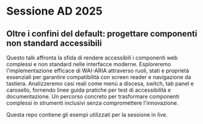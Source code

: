 # Sessione AD 2025 

## Oltre i confini del default: progettare componenti non standard accessibili 

Questo talk affronta la sfida di rendere accessibili i componenti web complessi e non standard nelle interfacce moderne. Esploreremo l'implementazione efficace di WAI-ARIA attraverso ruoli, stati e proprietà essenziali per garantire compatibilità con screen reader e navigazione da tastiera. Analizzeremo casi reali come menù a discesa, switch, tab panel e carosello, fornendo linee guida pratiche per test di accessibilità e documentazione. Un percorso concreto per trasformare componenti complessi in strumenti inclusivi senza compromettere l'innovazione.

Questa repo contiene gli esempi utilizzati per la sessione in live.